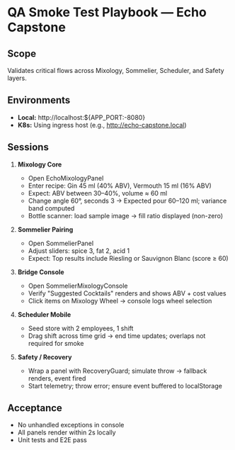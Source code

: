 # QA Smoke Test Playbook — Echo Capstone

## Scope
Validates critical flows across Mixology, Sommelier, Scheduler, and Safety layers.

## Environments
- **Local:** http://localhost:${APP_PORT:-8080}
- **K8s:** Using ingress host (e.g., http://echo-capstone.local)

## Sessions
1. **Mixology Core**
   - Open EchoMixologyPanel
   - Enter recipe: Gin 45 ml (40% ABV), Vermouth 15 ml (16% ABV)
   - Expect: ABV between 30–40%, volume ≈ 60 ml
   - Change angle 60°, seconds 3 → Expected pour 60–120 ml; variance band computed
   - Bottle scanner: load sample image → fill ratio displayed (non-zero)

2. **Sommelier Pairing**
   - Open SommelierPanel
   - Adjust sliders: spice 3, fat 2, acid 1
   - Expect: Top results include Riesling or Sauvignon Blanc (score ≥ 60)

3. **Bridge Console**
   - Open SommelierMixologyConsole
   - Verify "Suggested Cocktails" renders and shows ABV + cost values
   - Click items on Mixology Wheel → console logs wheel selection

4. **Scheduler Mobile**
   - Seed store with 2 employees, 1 shift
   - Drag shift across time grid → end time updates; overlaps not required for smoke

5. **Safety / Recovery**
   - Wrap a panel with RecoveryGuard; simulate throw → fallback renders, event fired
   - Start telemetry; throw error; ensure event buffered to localStorage

## Acceptance
- No unhandled exceptions in console
- All panels render within 2s locally
- Unit tests and E2E pass
